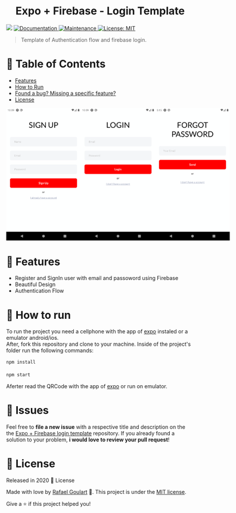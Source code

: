 <h1 align="center">Expo + Firebase - Login Template</h1>
<p>
  <img src="https://img.shields.io/badge/version-1.0.0-blue.svg?cacheSeconds=2592000" />
  <a href="https://github.com/RafaelGoulartB/expo-firebase-login-template#readme">
    <img alt="Documentation" src="https://img.shields.io/badge/documentation-yes-brightgreen.svg" target="_blank" />
  </a>
  <a href="https://github.com/RafaelGoulartB/expo-firebase-login-template/graphs/commit-activity">
    <img alt="Maintenance" src="https://img.shields.io/badge/Maintained%3F-yes-green.svg" target="_blank" />
  </a>
  <a href="https://github.com/RafaelGoulartB/expo-firebase-login-template/blob/master/LICENSE">
    <img alt="License: MIT" src="https://img.shields.io/badge/License-MIT-yellow.svg" target="_blank" />
  </a>
</p>

> Template of Authentication flow and firebase login.

# :pushpin: Table of Contents

* [Features](#rocket-features)
* [How to Run](#construction_worker-how-to-run)
* [Found a bug? Missing a specific feature?](#bug-issues)
* [License](#closed_book-license)

<div style="display: flex;">
  <img src="https://github.com/RafaelGoulartB/expo-firebase-login-template/blob/master/screenshots/screenshot-signup.png" width="200px"/>
  <img src="https://github.com/RafaelGoulartB/expo-firebase-login-template/blob/master/screenshots/screenshot_login.png" width="200px"/>
  <img src="https://github.com/RafaelGoulartB/expo-firebase-login-template/blob/master/screenshots/screenshot-forgot-pass.png" width="200px"/>
</div>

# :rocket: Features

* Register and SignIn user with email and passoword using Firebase
* Beautiful Design
* Authentication Flow


# :construction_worker: How to run
To run the project you need a cellphone with the app of [expo](https://play.google.com/store/apps/details?id=host.exp.exponent) instaled or a emulator android/ios.
<br />
After, fork this repository and clone to your machine. Inside of the project's folder run the following commands:
```sh
npm install

npm start
```
Aferter read the QRCode with the app of [expo](https://play.google.com/store/apps/details?id=host.exp.exponent) or run on emulator.


# :bug: Issues

Feel free to **file a new issue** with a respective title and description on the the [Expo + Firebase login template](https://github.com/RafaelGoulartB/expo-firebase-login-template/issues) repository. If you already found a solution to your problem, **i would love to review your pull request**!

# :closed_book: License

Released in 2020 :closed_book: License

Made with love by [Rafael Goulart](https://github.com/RafaelGoulartB/expo-firebase-login-template) 🚀.
This project is under the [MIT license](https://github.com/RafaelGoulartB/expo-firebase-login-template/LICENSE).


Give a ⭐️ if this project helped you!
